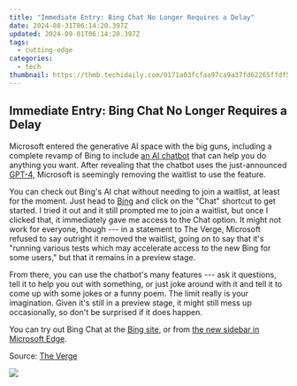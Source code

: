 ```yaml
---
title: "Immediate Entry: Bing Chat No Longer Requires a Delay"
date: 2024-08-31T06:14:20.397Z
updated: 2024-09-01T06:14:20.397Z
tags:
  - cutting-edge
categories:
  - tech
thumbnail: https://thmb.techidaily.com/0171a03fcfaa97ca9a37fd62265ffdf540832c9ac080e870fc5542fba83032d5.jpg
---
```


## Immediate Entry: Bing Chat No Longer Requires a Delay

Microsoft entered the generative AI space with the big guns, including a complete revamp of Bing to include [an AI chatbot](https://extra-approaches.techidaily.com/updated-mastering-facebook-giveaways-a-step-by-step-guide/) that can help you do anything you want. After revealing that the chatbot uses the just-announced [GPT-4](https://program-issues.techidaily.com/mastering-mw3-comprehensive-troubleshooting-for-dev-error-6068/), Microsoft is seemingly removing the waitlist to use the feature.

 You can check out Bing's AI chat without needing to join a waitlist, at least for the moment. Just head to [Bing](https://www.bing.com/new) and click on the "Chat" shortcut to get started. I tried it out and it still prompted me to join a waitlist, but once I clicked that, it immediately gave me access to the Chat option. It might not work for everyone, though --- in a statement to The Verge, Microsoft refused to say outright it removed the waitlist, going on to say that it's "running various tests which may accelerate access to the new Bing for some users," but that it remains in a preview stage.

 From there, you can use the chatbot's many features --- ask it questions, tell it to help you out with something, or just joke around with it and tell it to come up with some jokes or a funny poem. The limit really is your imagination. Given it's still in a preview stage, it might still mess up occasionally, so don't be surprised if it does happen.

 You can try out Bing Chat at the [Bing site](https://www.bing.com/new), or from [the new sidebar in Microsoft Edge](https://tech-revival.techidaily.com/eliminating-streaming-glitches-on-chatgpt-platform/).

 Source: [The Verge](https://www.theverge.com/2023/3/15/23641683/microsoft-bing-ai-gpt-4-chatbot-available-no-waitlist)

<ins class="adsbygoogle"
     style="display:block"
     data-ad-format="autorelaxed"
     data-ad-client="ca-pub-7571918770474297"
     data-ad-slot="1223367746"></ins>



<ins class="adsbygoogle"
     style="display:block"
     data-ad-client="ca-pub-7571918770474297"
     data-ad-slot="8358498916"
     data-ad-format="auto"
     data-full-width-responsive="true"></ins>



<!-- affiliate ads begin -->
<a href="https://store.movavi.com/affiliate.php?ACCOUNT=MOVAVI&AFFILIATE=108875&PATH=https%3A%2F%2Fwww.movavi.com%3FAFFILIATE%3D108875%26RESOURCE%3DBanner%2B728x90"><img src="https://mcusercontent.com/0885a03ded3d480dca9287f12/images/2e76fe6a-3010-1b37-7846-f34ff9c6b4ca.png" border="0"></a>
<!-- affiliate ads end -->